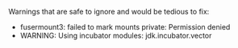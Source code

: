 Warnings that are safe to ignore and would be tedious to fix:

- fusermount3: failed to mark mounts private: Permission denied
- WARNING: Using incubator modules: jdk.incubator.vector
